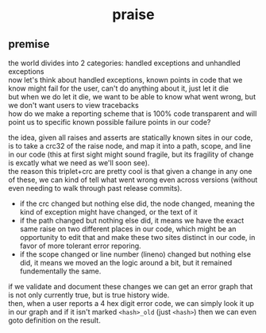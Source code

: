 <h1 align="center">
  praise
</h1>

## premise
the world divides into 2 categories: handled exceptions and unhandled exceptions\
now let's think about handled exceptions, known points in code that we know might fail for the user, can't do anything about it, just let it die\
but when we do let it die, we want to be able to know what went wrong, but we don't want users to view tracebacks\
how do we make a reporting scheme that is 100% code transparent and will point us to specific known possible failure points in our code?

the idea, given all raises and asserts are statically known sites in our code, is to take a crc32 of the raise node, and map it into a path, scope, and line in our code (this at first sight might sound fragile, but its fragility of change is excatly what we need as we'll soon see).\
the reason this triplet+crc are pretty cool is that given a change in any one of these, we can kind of tell what went wrong even across versions (without even needing to walk through past release commits).
- if the crc changed but nothing else did, the node changed, meaning the kind of exception might have changed, or the text of it
- if the path changed but nothing else did, it means we have the exact same raise on two different places in our code, which might be an opportunity to edit that and make these two sites distinct in our code, in favor of more tolerant error reporing.
- if the scope changed or line number (lineno) changed but nothing else did, it means we moved an the logic around a bit, but it remained fundementally the same.

if we validate and document these changes we can get an error graph that is not only currently true, but is true history wide.\
then, when a user reports a 4 hex digit error code, we can simply look it up in our graph and if it isn't marked `<hash>_old` (just `<hash>`) then we can even goto definition on the result.
